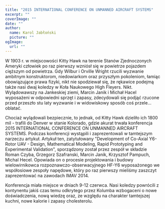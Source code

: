 ```yaml
---
title: "2015 INTERNATIONAL CONFERENCE ON UNMANNED AIRCRAFT SYSTEMS"
excerpt: ""
coverImage: ""
date: ""
author:
  name: Karol Jabłoński
  picture: ""
ogImage:
  url: ""
---
```


W 1903 r. w miejscowości Kitty Hawk na terenie Stanów Zjednoczonych Ameryki człowiek po raz pierwszy wzniósł się w powietrze pojazdem cięższym od powietrza. Gdy Wilbur i Orville Wright rzucili wyzwanie ambitnym konstruktorom, niedowiarkom oraz przyszłym pokoleniom, łamiąc obowiązujące prawa fizyki, nikt nie spodziewał się, że rękawice podejmą także nasi dwaj koledzy w Koła Naukowego High Fleyers. Nikt. Wylądowawszy na Jankeskiej ziemi, Marcin Janik i Michał Hacel wyposażeni w odpowiedni sprzęt i zapasy, zdecydowali się podjąć rzucone przed przeszło stu laty wyzwanie i w widowiskowy sposób coś przele... oblatać.

Chociaż wylądowali bezpiecznie, to jednak, od Kitty Hawk dzieliło ich 1800 mil - trafili do Denver w stanie Kolorado, gdzie akurat trwała konferencja 2015 INTERNATIONAL CONFERENCE ON UNMANNED AIRCRAFT SYSTEMS. Podczas konferencji wystąpili i zaprezentowali w tamtejszym narzeczu artykuł. Artykuł ten, zatytułowany "Development of Co-Axial Y6-Rotor UAV - Design, Mathematical Modeling, Rapid Prototyping and Experimental Validation", sporządzony został przez zespół w składzie Roman Czyba, Grzegorz Szafranski, Marcin Janik, Krzysztof Pampuch, Michal Hecel. Opowiada on o procesie projektowania i budowy wielowirnikowca rozpoznawczo-obserwacyjnego HF-Y6 wyposażonego we współosiowe zespoły napędowe, który po raz pierwszy mieliśmy zaszczyt zaprezentować na zawodach IMAV 2014.

Konferencja miała miejsce w dniach 9-12 czerwca. Nasi koledzy powrócili z kontynentu jakiś czas temu odkrytego przez Kolumba wzbogaceni o nowe doświadczenia, nową wiedzę oraz, ze względu na charakter tamtejszej kuchni, nowe kalorie i zapasy cholesterolu.
